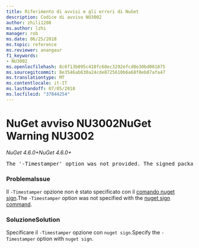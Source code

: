 ```yaml
---
title: Riferimento di avvisi e gli errori di NuGet
description: Codice di avviso NU3002
author: zhili1208
ms.author: lzhi
manager: rob
ms.date: 06/25/2018
ms.topic: reference
ms.reviewer: anangaur
f1_keywords:
- NU3002
ms.openlocfilehash: 8c6f13b095c410fc68ec3292efcd0e30bd001875
ms.sourcegitcommit: 8e3546ab630a24cde8725610b6a68f8eb87afa47
ms.translationtype: MT
ms.contentlocale: it-IT
ms.lasthandoff: 07/05/2018
ms.locfileid: "37844254"
---
```

# <a name="nuget-warning-nu3002"></a><span data-ttu-id="3673f-103">NuGet avviso NU3002</span><span class="sxs-lookup"><span data-stu-id="3673f-103">NuGet Warning NU3002</span></span>

<span data-ttu-id="3673f-104">*NuGet 4.6.0+*</span><span class="sxs-lookup"><span data-stu-id="3673f-104">*NuGet 4.6.0+*</span></span>

<pre>The '-Timestamper' option was not provided. The signed package will not be timestamped.</pre>

### <a name="issue"></a><span data-ttu-id="3673f-105">Problema</span><span class="sxs-lookup"><span data-stu-id="3673f-105">Issue</span></span>
<span data-ttu-id="3673f-106">Il `-Timestamper` opzione non è stato specificato con il [comando nuget sign](../../tools/cli-ref-sign.md).</span><span class="sxs-lookup"><span data-stu-id="3673f-106">The `-Timestamper` option was not specified with the [nuget sign command](../../tools/cli-ref-sign.md).</span></span>

### <a name="solution"></a><span data-ttu-id="3673f-107">Soluzione</span><span class="sxs-lookup"><span data-stu-id="3673f-107">Solution</span></span>
<span data-ttu-id="3673f-108">Specificare il `-Timestamper` opzione con `nuget sign`.</span><span class="sxs-lookup"><span data-stu-id="3673f-108">Specify the `-Timestamper` option with `nuget sign`.</span></span>